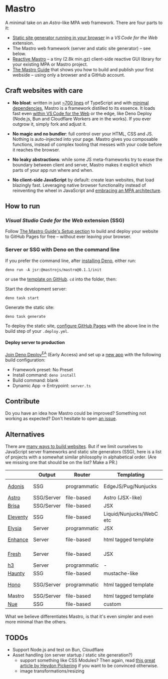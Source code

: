 # Mastro

A *m*inimal take on an *Astro*-like MPA web framework. There are four parts to it:

- [Static site generator running in your browser](https://mastrojs.github.io/guide/setup/) in a _VS Code for the Web_ extension.
- The Mastro web framework (server and static site generator) – see below.
- [Reactive Mastro](https://mastrojs.github.io/reactive/) – a tiny (2.8k min.gz) client-side reactive GUI library for your existing MPA or Mastro project.
- [The Mastro Guide](https://mastrojs.github.io/) that shows you how to build and publish your first webside – using only a browser and a GitHub account.


## Craft websites with care

- **No bloat**: written in just [~700 lines](src/#readme) of TypeScript and with [minimal dependencies](deno.json), Mastro is a framework distilled to its essence. It loads fast even [within VS Code for the Web](https://mastrojs.github.io/guide/setup/) or the edge, like Deno Deploy (Node.js, Bun and Cloudflare Workers are in the works). If you ever outgrow it, simply fork and adjust it.

- **No magic and no bundler**: full control over your HTML, CSS and JS. Nothing is auto-injected into your page. Mastro gives you composable functions, instead of complex tooling that messes with your code before it reaches the browser.

- **No leaky abstractions**: while some JS meta-frameworks try to erase the boundary between client and server, Mastro makes it explicit which parts of your app run where and when.

- **No client-side JavaScript** by default: create lean websites, that load blazingly fast. Leveraging native browser functionality instead of reinventing the wheel in JavaScript and [embracing an MPA architecture](https://mastrojs.github.io/reactive/why-reactive-mastro/).


## How to run

### _Visual Studio Code for the Web_ extension (SSG)

Follow [The Mastro Guide's _Setup_ section](https://mastrojs.github.io/guide/setup/) to build and deploy your website to GitHub Pages for free – without ever leaving your browser.

### Server or SSG with Deno on the command line

If you prefer the command line, after [installing Deno](https://docs.deno.com/runtime/getting_started/installation/), either run:

    deno run -A jsr:@mastrojs/mastro@0.1.1/init

or use the [template on GitHub](https://github.com/mastrojs/template-basic-deno). `cd` into the folder, then:

Start the development server:

    deno task start

Generate the static site:

    deno task generate

To deploy the static site, [configure GitHub Pages](https://docs.github.com/en/pages/getting-started-with-github-pages/configuring-a-publishing-source-for-your-github-pages-site#publishing-with-a-custom-github-actions-workflow) with the above line in the build step of your `.deploy.yml`.

#### Deploy server to production

[Join Deno Deploy<sup>EA</sup>](https://docs.deno.com/deploy/early-access/) (Early Access) and set up a [new app](https://app.deno.com/mastrojs/~/new) with the following build configuration:

- Framework preset: No Preset
- Install command: `deno install`
- Build command: blank
- Dynamic App -> Entrypoint: `server.ts`

## Contribute

Do you have an idea how Mastro could be improved? Something not working as expected? Don't hesitate to open [an issue](https://github.com/mastrojs/mastro/issues).


## Alternatives

There are [many ways to build websites](http://localhost:4321/guide/why-html-css/#you-want-to-build-a-website).
But if we limit ourselves to JavaScript server frameworks and static site generators (SSG),
here is a list of projects with a somewhat similar philosophy in alphabetical order.
(Are we missing one that should be on the list? Make a PR.)

|                                  | Output      | Router       | Templating               |   Bundler           |
| -------------------------------- | ----------- | ------------ | ------------------------ | ------------------- |
| [Adonis](https://adonisjs.com)   | SSG         | programmatic | EdgeJS/Pug/Nunjucks      | optionally Vite     |
| [Astro](https://astro.build)     | SSG/Server  | file-based   | Astro (JSX-like)         | Vite                |
| [Brisa](https://brisa.build)     | SSG/Server  | file-based   | JSX                      | Bun build           |
| [Eleventy](https://www.11ty.dev) | SSG         | file-based   | Liquid/Nunjucks/WebC etc | optional            |
| [Elysia](https://elysiajs.com)   | Server      | programmatic | JSX                      | Bun build
| [Enhance](https://enhance.dev)   | Server      | file-based   | html tagged template     | optionally esbuild  |
| [Fresh](https://fresh.deno.dev)  | Server      | file-based   | JSX                      | optionally esbuild  |
| [h3](https://h3.dev/)            | Server      | programmatic | -                        | -                   |
| [Haunty](https://haunty.org)     | SSG         | file-based   | mustache-like            | -                   |
| [Hono](https://hono.dev)         | SSG/Server  | programmatic | html tagged template     | optionally esbuild  |
| Mastro                           | SSG/Server  | file-based   | html tagged template     | -                   |
| [Nue](https://nuejs.org)         | SSG         | file-based   | custom                   | -                   |

What we believe differentiates Mastro, is that it's even simpler and even more minimal than the others.


## TODOs

- Support Node.js and test on Bun, Cloudflare
- Asset handling (on server startup / static site generation?)
  - support something like CSS Modules? Then again, read [this great article by Heydon Pickering](https://www.smashingmagazine.com/2016/11/css-inheritance-cascade-global-scope-new-old-worst-best-friends/) if you want to be convinced otherwise.
  - image transformations/resizing
